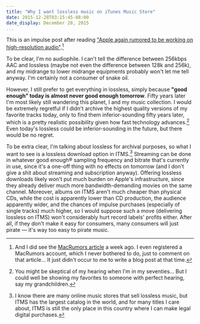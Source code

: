 ```yaml
---
title: "Why I want lossless music on iTunes Music Store"
date: 2015-12-28T03:15:45-08:00
date_display: December 28, 2015
...
```


This is an impulse post after reading ["Apple again rumored to be working on high-resolution audio"](https://marco.org/2015/12/27/apple-hd-audio-again).[^macrumors]

To be clear, I'm no audiophile. I can't tell the difference between 256kbps AAC and lossless (maybe not even the difference between 128k and 256k), and my midrange to lower midrange equipments probably won't let me tell anyway. I'm certainly not a consumer of snake oil.

However, I still prefer to get everything in lossless, simply because **"good enough" today is almost never good enough tomorrow**. Fifty years later I'm most likely still wandering this planet, I and my music collection. I would be extremely regretful if I didn't archive the highest quality versions of my favorite tracks today, only to find them inferior-sounding fifty years later, which is a pretty realistic possibility given how fast technology advances.[^hearing] Even today's lossless could be inferior-sounding in the future, but there would be no regret.

To be extra clear, I'm talking about lossless for archival purposes, so what I want to see is a lossless download option in ITMS.[^other] Streaming can be done in whatever good enough® sampling frequency and bitrate that's currently in use, since it's a one-off thing with no effects on tomorrow (and I don't give a shit about streaming and subscription anyway). Offering lossless downloads likely won't put much burden on Apple's infrastructure, since they already deliver much more bandwidth-demanding movies on the same channel. Moreover, albums on ITMS aren't much cheaper than physical CDs, while the cost is apparently lower than CD production, the audience apparently wider, and the chances of impulse purchases (especially of single tracks) much higher, so I would suppose such a move (delivering lossless on ITMS) won't considerably hurt record labels' profits either. After all, if they don't make it easy for consumers, many consumers will just pirate — it's way too easy to pirate music.

[^macrumors]: And I did see the [MacRumors article](http://www.macrumors.com/2015/12/20/apple-high-resolution-audio/) a week ago. I even registered a MacRumors account, which I never bothered to do, just to comment on that article... It just didn't occur to me to write a blog post at that time.

[^hearing]: You might be skeptical of my hearing when I'm in my seventies... But I could well be showing my favorites to someone with perfect hearing, say my grandchildren.

[^other]: I know there are many online music stores that sell lossless music, but ITMS has the largest catalog in the world, and for many titles I care about, ITMS is still the only place in this country where I can make legal digital purchases.
